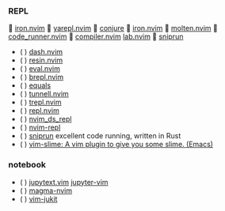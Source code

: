 ### REPL
 [iron.nvim](https://github.com/hkupty/iron.nvim)
 [yarepl.nvim](https://github.com/milanglacier/yarepl.nvim)
 [conjure](https://github.com/Olical/conjure)
 [iron.nvim](https://github.com/milanglacier/iron.nvim)
 [molten.nvim]()
 [code_runner.nvim]()
 [compiler.nvim]() [lab.nvim](https://github.com/0x100101/lab.nvim)
 [sniprun]()
* ( ) [dash.nvim](https://github.com/jbyuki/dash.nvim)
* ( ) [resin.nvim](https://github.com/fdschmidt93/resin.nvim)
* ( ) [eval.nvim](https://github.com/luissimas/eval.nvim)
* ( ) [brepl.nvim](https://github.com/aoi-iter/brepl.nvim)
* ( ) [equals](https://github.com/liborw/equals)
* ( ) [tunnell.nvim](https://github.com/sourproton/tunnell.nvim)
* ( ) [trepl.nvim](https://github.com/geenen124/trepl.nvim)
* ( ) [repl.nvim](https://github.com/almahoozi/repl.nvim)
* ( ) [nvim_ds_repl](https://github.com/matarina/nvim_ds_repl)
* ( ) [nvim-repl](https://github.com/pappasam/nvim-repl)
* ( ) [sniprun](https://github.com/michaelb/sniprun) excellent code running, written in Rust
* ( ) [vim-slime: A vim plugin to give you some slime. (Emacs)](https://github.com/jpalardy/vim-slime)
### notebook
* ( ) [jupytext.vim](https://github.com/goerz/jupytext.vim)
   [jupyter-vim](https://github.com/jupyter-vim/jupyter-vim)
* ( ) [magma-nvim](https://github.com/meatballs/magma-nvim)
* ( ) [vim-jukit](https://github.com/luk400/vim-jukit)

